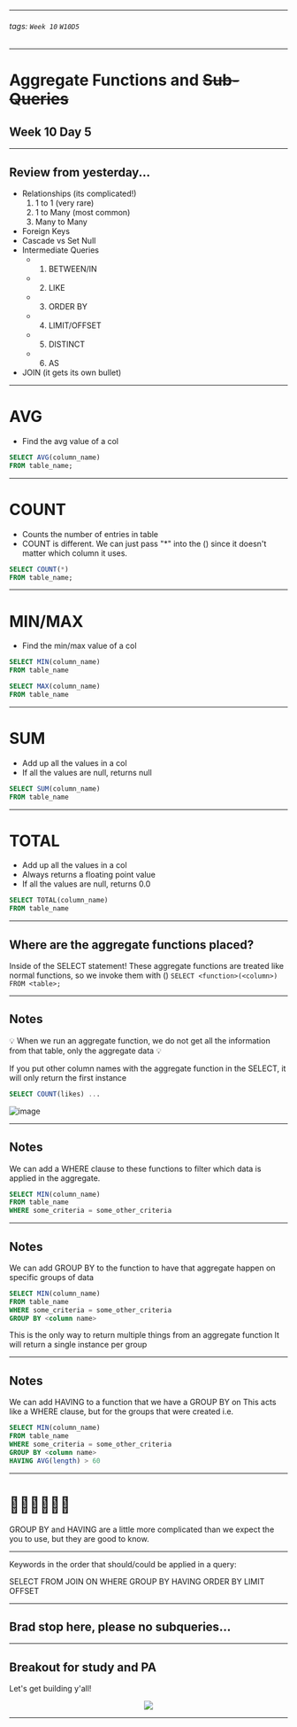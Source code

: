 <style>
    .present {
        text-align: left;
    }
</style>

---

###### tags: `Week 10` `W10D5`


---

# Aggregate Functions and ~~Sub-Queries~~
## Week 10 Day 5

---

## Review from yesterday...
- Relationships (its complicated!)
    1. 1 to 1 (very rare)
    2. 1 to Many (most common)
    3. Many to Many
- Foreign Keys
- Cascade vs Set Null
- Intermediate Queries
    - 1. BETWEEN/IN
    - 2. LIKE
    - 3. ORDER BY
    - 4. LIMIT/OFFSET
    - 5. DISTINCT
    - 6. AS
- JOIN (it gets its own bullet)

---


# AVG

- Find the avg value of a col

```sql
SELECT AVG(column_name)
FROM table_name;
```

---

# COUNT

- Counts the number of entries in table
- COUNT is different. We can just pass "*" into the () since it doesn't matter which column it uses.

```sql
SELECT COUNT(*)
FROM table_name;
```

---

# MIN/MAX

- Find the min/max value of a col

```sql
SELECT MIN(column_name)
FROM table_name
```

```sql
SELECT MAX(column_name)
FROM table_name
```

---

# SUM

- Add up all the values in a col
- If all the values are null, returns null

```sql
SELECT SUM(column_name)
FROM table_name
```

---

# TOTAL

- Add up all the values in a col
- Always returns a floating point value 
- If all the values are null, returns 0.0

```sql
SELECT TOTAL(column_name)
FROM table_name
```

---

## Where are the aggregate functions placed?
Inside of the SELECT statement!
These aggregate functions are treated like normal functions, so we invoke them with ()
`SELECT <function>(<column>) FROM <table>;`

---

## Notes

💡 When we run an aggregate function, we do not get all the information from that table, only the aggregate data 💡

If you put other column names with the aggregate function in the SELECT, it will only return the first instance
```sql
SELECT COUNT(likes) ...
```

![image](https://hackmd.io/_uploads/HJGIVJ-C6.png)


---

## Notes

We can add a WHERE clause to these functions to filter which data is applied in the aggregate.

```sql
SELECT MIN(column_name)
FROM table_name
WHERE some_criteria = some_other_criteria
```

---

## Notes

We can add GROUP BY to the function to have that aggregate happen on specific groups of data

```sql
SELECT MIN(column_name)
FROM table_name
WHERE some_criteria = some_other_criteria
GROUP BY <column name>
```
This is the only way to return multiple things from an aggregate function
It will return a single instance per group

---

## Notes

We can add HAVING to a function that we have a GROUP BY on
This acts like a WHERE clause, but for the groups that were created
i.e.

```sql
SELECT MIN(column_name)
FROM table_name
WHERE some_criteria = some_other_criteria
GROUP BY <column name>
HAVING AVG(length) > 60
```

---

# 🤯🤯🤯🤯🤯🤯
GROUP BY and HAVING are a little more complicated than we expect the you to use, but they are good to know.

---

Keywords in the order that should/could be applied in a query:

SELECT
FROM
JOIN
ON
WHERE
GROUP BY
HAVING
ORDER BY
LIMIT
OFFSET


---

## Brad stop here, please no subqueries...



---

## Breakout for study and PA
Let's get building y'all!

<div style="display: flex; justify-content: center">
  <img style="max-height: 400px;" src="https://hackmd.io/_uploads/BkUJ_ybRT.png" />
</div>


---